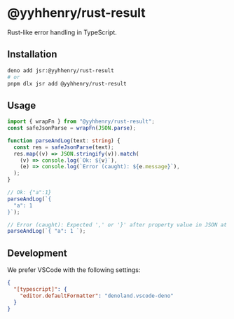 # @yyhhenry/rust-result

Rust-like error handling in TypeScript.

## Installation

```sh
deno add jsr:@yyhhenry/rust-result
# or
pnpm dlx jsr add @yyhhenry/rust-result
```

## Usage

```ts
import { wrapFn } from "@yyhhenry/rust-result";
const safeJsonParse = wrapFn(JSON.parse);

function parseAndLog(text: string) {
  const res = safeJsonParse(text);
  res.map((v) => JSON.stringify(v)).match(
    (v) => console.log(`Ok: ${v}`),
    (e) => console.log(`Error (caught): ${e.message}`),
  );
}

// Ok: {"a":1}
parseAndLog(`{
  "a": 1
}`);

// Error (caught): Expected ',' or '}' after property value in JSON at position 9 (line 1 column 10)
parseAndLog(`{ "a": 1 `);
```

## Development

We prefer VSCode with the following settings:

```json
{
  "[typescript]": {
    "editor.defaultFormatter": "denoland.vscode-deno"
  }
}
```
